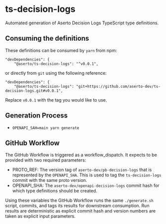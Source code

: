 # ts-decision-logs
Automated generation of Aserto Decision Logs TypeScript type definitions.

## Consuming the definitions
These definitions can be consumed by `yarn` from npm:
```
"devDependencies": {
    "@aserto/ts-decision-logs": "^v0.0.1",
```

or directly from `git` using the following reference:
```
"devDependencies": {
    "@aserto/ts-decision-logs": "git+https://github.com/aserto-dev/ts-decision-logs.git#v0.0.1",
```

Replace `v0.0.1` with the tag you would like to use.

## Generation Process
- `OPENAPI_SAH=main yarn generate`

## GitHub Workflow
The GitHub Workflow is triggered as a workflow_dispatch. It expects to be provided with two required parameters:
- PROTO_REF: The version tag of `aserto-dev/pb-decision-logs` that is represented by the `OPENAPI_SHA`. This is used to tag the `ts-decision-logs` commit with the same proto version.
- OPENAPI_SHA: The `aserto-dev/openapi-decision-logs` commit hash for which type definitions should be created.

Using these variables the GitHub Workflow runs the same `./generate.sh` script, commits, and tags its results for downstream consumption. Run results are deterministic as explicit commit hash and version numbers are taken as explicit input parameters.
